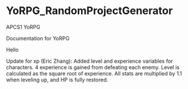 # YoRPG_RandomProjectGenerator
APCS1 YoRPG

Documentation for YoRPG

Hello

Update for xp (Eric Zhang):
	Added level and experience variables for characters.
	4 experience is gained from defeating each enemy.
	Level is calculated as the square root of experience.
	All stats are multiplied by 1.1 when leveling up, and HP is fully restored.